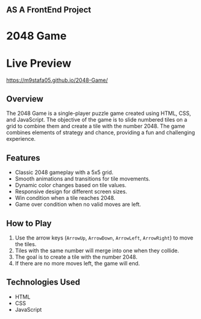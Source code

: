 ## AS A FrontEnd Project

# 2048 Game


# Live Preview
https://m9stafa05.github.io/2048-Game/

## Overview
The 2048 Game is a single-player puzzle game created using HTML, CSS, and JavaScript. The objective of the game is to slide numbered tiles on a grid to combine them and create a tile with the number 2048. The game combines elements of strategy and chance, providing a fun and challenging experience.

## Features
- Classic 2048 gameplay with a 5x5 grid.
- Smooth animations and transitions for tile movements.
- Dynamic color changes based on tile values.
- Responsive design for different screen sizes.
- Win condition when a tile reaches 2048.
- Game over condition when no valid moves are left.

## How to Play
1. Use the arrow keys (`ArrowUp`, `ArrowDown`, `ArrowLeft`, `ArrowRight`) to move the tiles.
2. Tiles with the same number will merge into one when they collide.
3. The goal is to create a tile with the number 2048.
4. If there are no more moves left, the game will end.

## Technologies Used
- HTML
- CSS
- JavaScript
